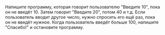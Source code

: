 Напишите программу, которая говорит пользователю "Введите 10", пока он не введёт 10. Затем говорит "Введите 20", потом 40 и т.д. Если пользователь вводит другое число, нужно спросить его ещё раз, пока он не введёт нужное. Когда пользователь введёт больше 100, напишите "Спасибо!" и остановите программу.
